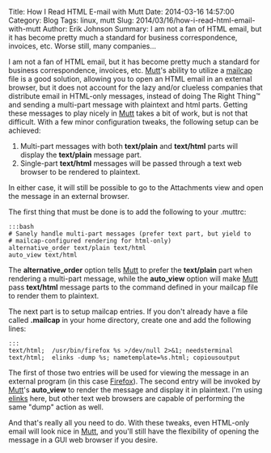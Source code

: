 Title: How I Read HTML E-mail with Mutt
Date: 2014-03-16 14:57:00
Category: Blog
Tags: linux, mutt
Slug: 2014/03/16/how-i-read-html-email-with-mutt
Author: Erik Johnson
Summary: I am not a fan of HTML email, but it has become pretty much a standard for business correspondence, invoices, etc. Worse still, many companies...

I am not a fan of HTML email, but it has become pretty much a standard for
business correspondence, invoices, etc. [Mutt](http://www.mutt.org)'s ability
to utilize a
[mailcap](https://www.gnu.org/software/emacs/manual/html_node/emacs-mime/mailcap.html)
file is a good solution, allowing you to open an HTML email in an external
browser, but it does not account for the lazy and/or clueless companies that
distribute email in HTML-only messages, instead of doing The Right Thing™ and
sending a multi-part message with plaintext and html parts. Getting these
messages to play nicely in [Mutt](http://www.mutt.org) takes a bit of work, but
is not that difficult. With a few minor configuration tweaks, the following
setup can be achieved:

1. Multi-part messages with both **text/plain** and **text/html** parts will
   display the **text/plain** message part.
2. Single-part **text/html** messages will be passed through a text web browser
   to be rendered to plaintext.

In either case, it will still be possible to go to the Attachments view and
open the message in an external browser.


The first thing that must be done is to add the following to your .muttrc:

    :::bash
    # Sanely handle multi-part messages (prefer text part, but yield to
    # mailcap-configured rendering for html-only)
    alternative_order text/plain text/html
    auto_view text/html

The **alternative\_order** option tells [Mutt](http://www.mutt.org) to prefer
the **text/plain** part when rendering a multi-part message, while the
**auto\_view** option will make [Mutt](http://www.mutt.org) pass **text/html**
message parts to the command defined in your mailcap file to render them to
plaintext.


The next part is to setup mailcap entries. If you don't already have a file
called **.mailcap** in your home directory, create one and add the following
lines:

    :::
    text/html;  /usr/bin/firefox %s >/dev/null 2>&1; needsterminal
    text/html;  elinks -dump %s; nametemplate=%s.html; copiousoutput

The first of those two entries will be used for viewing the message in an
external program (in this case [Firefox](http://www.firefox.com)). The second
entry will be invoked by [Mutt](http://www.mutt.org)'s **auto\_view** to render
the message and display it in plaintext. I'm using
[elinks](http://elinks.or.cz/index.html) here, but other text web browsers are
capable of performing the same "dump" action as well.


And that's really all you need to do. With these tweaks, even HTML-only email
will look nice in [Mutt](http://www.mutt.org), and you'll still have the
flexibility of opening the message in a GUI web browser if you desire.
